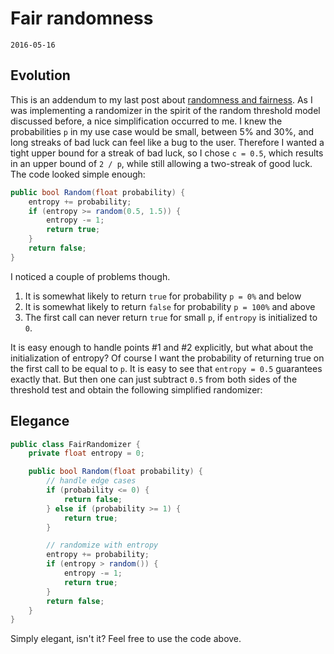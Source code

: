 # Fair randomness
`2016-05-16`

## Evolution

This is an addendum to my last post about [randomness and fairness](apparent-probability.md). As I was implementing a randomizer in the spirit of the random threshold model discussed before, a nice simplification occurred to me. I knew the probabilities `p` in my use case would be small, between 5% and 30%, and long streaks of bad luck can feel like a bug to the user. Therefore I wanted a tight upper bound for a streak of bad luck, so I chose `c = 0.5`, which results in an upper bound of `2 / p`, while still allowing a two-streak of good luck. The code looked simple enough:

```csharp
public bool Random(float probability) {
    entropy += probability;
    if (entropy >= random(0.5, 1.5)) {
        entropy -= 1;
        return true;
    }
    return false;
}
```

I noticed a couple of problems though.

1. It is somewhat likely to return `true` for probability `p = 0%` and below
2. It is somewhat likely to return `false` for probability `p = 100%` and above
3. The first call can never return `true` for small `p`, if `entropy` is initialized to `0`.

It is easy enough to handle points #1 and #2 explicitly, but what about the initialization of entropy? Of course I want the probability of returning true on the first call to be equal to `p`. It is easy to see that `entropy = 0.5` guarantees exactly that. But then one can just subtract `0.5` from both sides of the threshold test and obtain the following simplified randomizer:

## Elegance

```csharp
public class FairRandomizer {
    private float entropy = 0;

    public bool Random(float probability) {
        // handle edge cases
        if (probability <= 0) {
            return false;
        } else if (probability >= 1) {
            return true;
        }

        // randomize with entropy
        entropy += probability;
        if (entropy > random()) {
            entropy -= 1;
            return true;
        }
        return false;
    }
}
```

Simply elegant, isn't it? Feel free to use the code above.
